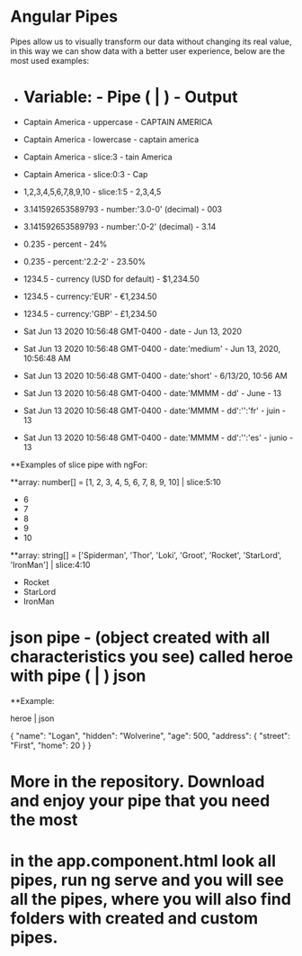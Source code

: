 # Angular Pipes

Pipes allow us to visually transform our data without changing its real value, in this way we can show data with a better user experience, below are the most used examples:

- # Variable:                             	- Pipe ( | )                                - Output

- Captain America                         	- uppercase                           	- CAPTAIN AMERICA
- Captain America                         	- lowercase                          	- captain america
- Captain America                         	- slice:3                             	- tain America
- Captain America                         	- slice:0:3                           	- Cap
- 1,2,3,4,5,6,7,8,9,10	                 	- slice:1:5	                        - 2,3,4,5
- 3.141592653589793	                 	- number:'3.0-0' (decimal)	        - 003
- 3.141592653589793	                  	- number:'.0-2' (decimal)	        - 3.14
- 0.235	                                  	- percent	                        - 24%
- 0.235	                                  	- percent:'2.2-2'	                - 23.50%
- 1234.5	                                - currency (USD for default)	        - $1,234.50
- 1234.5	                                - currency:'EUR'	                - €1,234.50
- 1234.5	                                - currency:'GBP'	                - £1,234.50
- Sat Jun 13 2020 10:56:48 GMT-0400 	    	- date	                              	- Jun 13, 2020
- Sat Jun 13 2020 10:56:48 GMT-0400	        - date:'medium'	                      	- Jun 13, 2020, 10:56:48 AM
- Sat Jun 13 2020 10:56:48 GMT-0400 	   	- date:'short'	                      	- 6/13/20, 10:56 AM
- Sat Jun 13 2020 10:56:48 GMT-0400 	    	- date:'MMMM - dd'	                - June - 13
- Sat Jun 13 2020 10:56:48 GMT-0400 	    	- date:'MMMM - dd':'':'fr'	        - juin - 13
- Sat Jun 13 2020 10:56:48 GMT-0400 	    	- date:'MMMM - dd':'':'es'	        - junio - 13


**Examples of slice pipe with ngFor:

**array: number[] = [1, 2, 3, 4, 5, 6, 7, 8, 9, 10] | slice:5:10

- 6
- 7
- 8
- 9
- 10


**array: string[] = ['Spiderman', 'Thor', 'Loki', 'Groot', 'Rocket', 'StarLord', 'IronMan'] | slice:4:10

- Rocket
- StarLord
- IronMan


# json pipe - (object created with all characteristics you see) called heroe with pipe ( | ) json

**Example:

heroe | json


{
  "name": "Logan",
  "hidden": "Wolverine",
  "age": 500,
  "address": {
    "street": "First",
    "home": 20
    }
}


# More in the repository. Download and enjoy your pipe that you need the most

# in the app.component.html look all pipes, run ng serve and you will see all the pipes, where you will also find folders with created and custom pipes.
